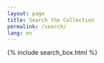 ```yaml
---
layout: page
title: Search the Collection
permalink: /search/
lang: en
---
```


{% include search_box.html %}
